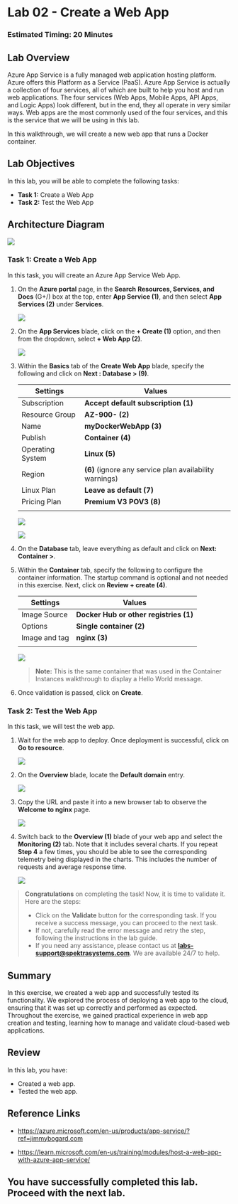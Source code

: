 # Lab 02 - Create a Web App

### Estimated Timing: 20 Minutes

## Lab Overview

Azure App Service is a fully managed web application hosting platform. Azure offers this Platform as a Service (PaaS). Azure App Service is actually a collection of four services, all of which are built to help you host and run web applications. The four services (Web Apps, Mobile Apps, API Apps, and Logic Apps) look different, but in the end, they all operate in very similar ways. Web apps are the most commonly used of the four services, and this is the service that we will be using in this lab.

In this walkthrough, we will create a new web app that runs a Docker container. 

## Lab Objectives

In this lab, you will be able to complete the following tasks:
+ **Task 1:** Create a Web App
+ **Task 2:** Test the Web App
  
## Architecture Diagram

![](../images/az900lab02.PNG) 

### Task 1: Create a Web App
In this task, you will create an Azure App Service Web App.

1. On the **Azure portal** page, in the **Search** **Resources, Services, and Docs** (G+/) box at the top, enter **App Service (1)**, and then select **App Services (2)** under **Services**.

   ![](../images/az-900-11.png) 

1. On the **App Services** blade, click on the **+ Create (1)** option, and then from the dropdown, select **+ Web App (2)**.

   ![](../images/az-900-12.png) 

1. Within the **Basics** tab of the **Create Web App** blade, specify the following and click on **Next : Database > (9)**.
 
    | Settings | Values |
    | -- | -- |
    | Subscription | **Accept default subscription (1)** |
    | Resource Group | **AZ-900-<inject key="DeploymentID" enableCopy="false"/>** **(2)** |
    | Name | **myDockerWebApp<inject key="DeploymentID" enableCopy="false"/> (3)** |
    | Publish | **Container (4)** |
    | Operating System | **Linux (5)** |
    | Region | **<inject key="Region" enableCopy="false"/>** **(6)** (ignore any service plan availability warnings) |
    | Linux Plan | **Leave as default (7)** |
    | Pricing Plan | **Premium V3 POV3 (8)** |
    |||

    ![](../images/az-900-15.png)

    ![](../images/az-900-16.png)

1. On the **Database** tab, leave everything as default and click on **Next: Container >**.

1. Within the **Container** tab, specify the following to configure the container information. The startup command is optional and not needed in this exercise. Next, click on **Review + create (4)**.

    | Settings | Values |
    | -- | -- |
    | Image Source | **Docker Hub or other registries (1)** |
    | Options | **Single container (2)** |
    | Image and tag | **nginx (3)** |
    |||

    ![](./images/az-900-39.png)

    >**Note:** This is the same container that was used in the Container Instances walkthrough to display a Hello World message.

1. Once validation is passed, click on **Create**.

### Task 2: Test the Web App

In this task, we will test the web app.

1. Wait for the web app to deploy. Once deployment is successful, click on **Go to resource**.

   ![](../images/lab2-image5.png)

1. On the **Overview** blade, locate  the **Default domain** entry.

     ![](../images/lab2-image6.png)

1. Copy the URL and paste it into a new browser tab to observe the **Welcome to nginx** page.

    ![](images/labnew-02-5.png)

1. Switch back to the **Overview (1)** blade of your web app and select the **Monitoring (2)** tab. Note that it includes several charts. If you repeat **Step 4** a few times, you should be able to see the corresponding telemetry being displayed in the charts. This includes the number of requests and average response time.

    ![](images/az-900-40.png)

> **Congratulations** on completing the task! Now, it is time to validate it. Here are the steps:
> - Click on the **Validate** button for the corresponding task. If you receive a success message, you can proceed to the next task. 
> - If not, carefully read the error message and retry the step, following the instructions in the lab guide.
> - If you need any assistance, please contact us at **labs-support@spektrasystems.com**. We are available 24/7 to help.

<validation step="4d77e5af-2938-4f15-8e4f-d313fef1f4a3" />

## Summary

In this exercise, we created a web app and successfully tested its functionality. We explored the process of deploying a web app to the cloud, ensuring that it was set up correctly and performed as expected. Throughout the exercise, we gained practical experience in web app creation and testing, learning how to manage and validate cloud-based web applications.

## Review
In this lab, you have:
- Created a web app.
- Tested the web app.

## Reference Links

- https://azure.microsoft.com/en-us/products/app-service/?ref=jimmybogard.com

- https://learn.microsoft.com/en-us/training/modules/host-a-web-app-with-azure-app-service/

## You have successfully completed this lab. Proceed with the next lab.
